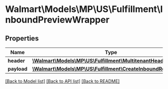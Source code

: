# Walmart\Models\MP\US\Fulfillment\InboundPreviewWrapper

## Properties

Name | Type | Description | Notes
------------ | ------------- | ------------- | -------------
**header** | [**\Walmart\Models\MP\US\Fulfillment\MultitenantHeaderWrapper**](MultitenantHeaderWrapper.md) |  |
**payload** | [**\Walmart\Models\MP\US\Fulfillment\CreateInboundRequestDTO**](CreateInboundRequestDTO.md) |  |


[[Back to Model list]](./) [[Back to API list]](../../../../../README.md#supported-apis) [[Back to README]](../../../../../README.md)
